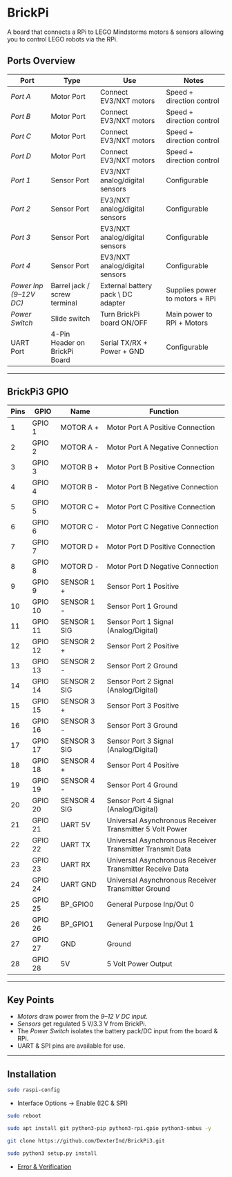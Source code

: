 # BrickPi
A board that connects a RPi to LEGO Mindstorms motors & sensors allowing you to control LEGO robots via the RPi.

## Ports Overview

| Port | Type | Use | Notes |
|------|------|-----|--------|
| *Port A* | Motor Port | Connect EV3/NXT motors | Speed + direction control |
| *Port B* | Motor Port | Connect EV3/NXT motors | Speed + direction control |
| *Port C* | Motor Port | Connect EV3/NXT motors | Speed + direction control |
| *Port D* | Motor Port | Connect EV3/NXT motors | Speed + direction control |
| *Port 1* | Sensor Port | EV3/NXT analog/digital sensors | Configurable |
| *Port 2* | Sensor Port | EV3/NXT analog/digital sensors | Configurable |
| *Port 3* | Sensor Port | EV3/NXT analog/digital sensors | Configurable |
| *Port 4* | Sensor Port | EV3/NXT analog/digital sensors | Configurable |
| *Power Inp (9–12V DC)* | Barrel jack / screw terminal | External battery pack \ DC adapter | Supplies power to motors + RPi |
| *Power Switch* | Slide switch | Turn BrickPi board ON/OFF | Main power to RPi + Motors |
| UART Port | 4-Pin Header on BrickPi Board | Serial TX/RX + Power + GND | Configurable |

---

## BrickPi3 GPIO

| Pins | GPIO | Name | Function |
|------|------|------|----------|
| 1  | GPIO 1  | MOTOR A + | Motor Port A Positive Connection |
| 2  | GPIO 2  | MOTOR A - | Motor Port A Negative Connection |
| 3  | GPIO 3  | MOTOR B + | Motor Port B Positive Connection |
| 4  | GPIO 4  | MOTOR B - | Motor Port B Negative Connection |
| 5  | GPIO 5  | MOTOR C + | Motor Port C Positive Connection |
| 6  | GPIO 6  | MOTOR C - | Motor Port C Negative Connection |
| 7  | GPIO 7  | MOTOR D + | Motor Port D Positive Connection |
| 8  | GPIO 8  | MOTOR D - | Motor Port D Negative Connection |
| 9  | GPIO 9  | SENSOR 1 + | Sensor Port 1 Positive |
| 10 | GPIO 10 | SENSOR 1 - | Sensor Port 1 Ground |
| 11 | GPIO 11 | SENSOR 1 SIG | Sensor Port 1 Signal (Analog/Digital) |
| 12 | GPIO 12 | SENSOR 2 + | Sensor Port 2 Positive|
| 13 | GPIO 13 | SENSOR 2 - | Sensor Port 2 Ground |
| 14 | GPIO 14 | SENSOR 2 SIG | Sensor Port 2 Signal (Analog/Digital) |
| 15 | GPIO 15 | SENSOR 3 + | Sensor Port 3 Positive |
| 16 | GPIO 16 | SENSOR 3 - | Sensor Port 3 Ground |
| 17 | GPIO 17 | SENSOR 3 SIG | Sensor Port 3 Signal (Analog/Digital) |
| 18 | GPIO 18 | SENSOR 4 + | Sensor Port 4 Positive |
| 19 | GPIO 19 | SENSOR 4 - | Sensor Port 4 Ground |
| 20 | GPIO 20 | SENSOR 4 SIG | Sensor Port 4 Signal (Analog/Digital) |
| 21 | GPIO 21 | UART 5V | Universal Asynchronous Receiver Transmitter 5 Volt Power |
| 22 | GPIO 22 | UART TX | Universal Asynchronous Receiver Transmitter Transmit Data |
| 23 | GPIO 23 | UART RX | Universal Asynchronous Receiver Transmitter Receive Data |
| 24 | GPIO 24 | UART GND | Universal Asynchronous Receiver Transmitter Ground |
| 25 | GPIO 25 | BP_GPIO0 | General Purpose Inp/Out 0 |
| 26 | GPIO 26 | BP_GPIO1 | General Purpose Inp/Out 1 |
| 27 | GPIO 27 | GND | Ground |
| 28 | GPIO 28 | 5V | 5 Volt Power Output |

---

## Key Points  
- *Motors* draw power from the *9–12 V DC input*.  
- *Sensors* get regulated 5 V/3.3 V from BrickPi.  
- The *Power Switch* isolates the battery pack/DC input from the board & RPi.  
- UART & SPI pins are available for use.  

---

## Installation  
```bash
sudo raspi-config
```
- Interface Options -> Enable (I2C & SPI)
```bash
sudo reboot
```
```bash
sudo apt install git python3-pip python3-rpi.gpio python3-smbus -y
```
```bash
git clone https://github.com/DexterInd/BrickPi3.git
```
```bash
sudo python3 setup.py install
```
- [Error & Verification](https://github.com/RISHABH12005/BrickPi/blob/main/error.sh)
